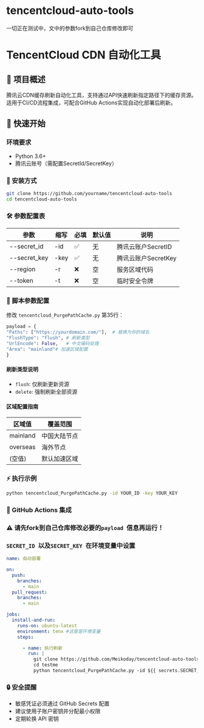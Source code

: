 # tencentcloud-auto-tools
一切正在测试中，文中的参数fork到自己仓库修改即可
# TencentCloud CDN 自动化工具

## 📖 项目概述
腾讯云CDN缓存刷新自动化工具，支持通过API快速刷新指定路径下的缓存资源。适用于CI/CD流程集成，可配合GitHub Actions实现自动化部署后刷新。

## 🚀 快速开始

### 环境要求
- Python 3.6+
- 腾讯云账号（需配置SecretId/SecretKey）

### 🔧 安装方式
```bash
git clone https://github.com/yourname/tencentcloud-auto-tools
cd tencentcloud-auto-tools
```

### 🛠 参数配置表

| 参数 | 缩写  | 必填 | 默认值 | 说明 |
|--------------|-------|------|--------|------------------|
| --secret_id  | -id   | ✅   | 无 | 腾讯云账户SecretID |
| --secret_key | -key  | ✅   | 无 | 腾讯云账户SecretKey |
| --region | -r| ❌   | 空 | 服务区域代码   |
| --token  | -t| ❌   | 空 | 临时安全令牌   |

### 📝 脚本参数配置

修改 `tencentcloud_PurgePathCache.py` 第35行：

```python
payload = {
"Paths": ["https://yourdomain.com/"],  # 替换为你的域名
"FlushType": "flush", # 刷新类型
"UrlEncode": False,   # 中文编码处理
"Area": "mainland"# 加速区域配置
}
```

#### 刷新类型说明
- `flush`: 仅刷新更新资源
- `delete`: 强制刷新全部资源

#### 区域配置指南
| 区域值   | 覆盖范围 |
|----------|--------------|
| mainland | 中国大陆节点 |
| overseas | 海外节点 |
| (空值)   | 默认加速区域 |

### ⚡ 执行示例
```bash
python tencentcloud_PurgePathCache.py -id YOUR_ID -key YOUR_KEY
```

### 🤖 GitHub Actions 集成
### ⚠️ 请先fork到自己仓库修改必要的```payload ```信息再运行！
### ```SECRET_ID ```以及```SECRET_KEY ```在环境变量中设置
```yaml
name: 自动部署

on:
  push:
    branches:
      - main
  pull_request:
    branches:
      - main

jobs:
  install-and-run:
    runs-on: ubuntu-latest
    environment: tenx #这里是环境变量
    steps:

      - name: 执行刷新
        run: |
          git clone https://github.com/Meikoday/tencentcloud-auto-tools 
          cd testme
          python tencentcloud_PurgePathCache.py -id ${{ secrets.SECRET_ID }} -key ${{ secrets.SECRET_KEY }}
```

### 🔒 安全提醒
- 敏感凭证必须通过 GitHub Secrets 配置
- 建议使用子账户密钥并分配最小权限
- 定期轮换 API 密钥

